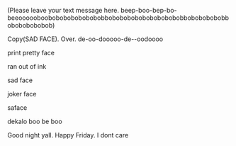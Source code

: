 (Please leave your text message here. beep-boo-bep-bo-beeoooooboobobobobobobobobbobobobobobobobobobobbobobobobobbobobobobobob)

Copy(SAD FACE). Over. de-oo-dooooo-de--oodoooo

print pretty face 

ran out of ink

sad face

joker face

saface 

dekalo boo be boo

Good night yall. Happy Friday. I dont care
